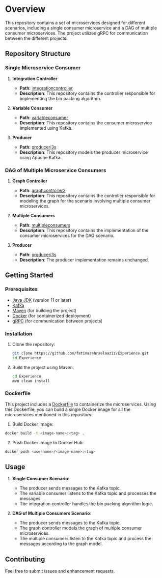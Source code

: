 # Overview

This repository contains a set of microservices designed for different scenarios, including a single consumer microservice and a DAG of multiple consumer microservices. The project utilizes gRPC for communication between the different projects.
## Repository Structure

### Single Microservice Consumer

1. **Integration Controller**
   - **Path**: [integrationcontroller](https://github.com/fatimazahraelaaziz/Experience/tree/main/integrationcontroller)
   - **Description**: This repository contains the controller responsible for implementing the bin packing algorithm.

2. **Variable Consumer**
   - **Path**: [variableconsumer](https://github.com/fatimazahraelaaziz/Experience/tree/main/variableconsumer)
   - **Description**: This repository contains the consumer microservice implemented using Kafka.

3. **Producer**
   - **Path**: [produceri3s](https://github.com/fatimazahraelaaziz/Experience/tree/main/produceri3s)
   - **Description**: This repository models the producer microservice using Apache Kafka.

### DAG of Multiple Microservice Consumers

1. **Graph Controller**
   - **Path**: [graphcontroller2](https://github.com/fatimazahraelaaziz/Experience/tree/main/graphcontroller2)
   - **Description**: This repository contains the controller responsible for modeling the graph for the scenario involving multiple consumer microservices.

2. **Multiple Consumers**
   - **Path**: [multipleconsumers](https://github.com/fatimazahraelaaziz/Experience/tree/main/multipleConsumers)
   - **Description**: This repository contains the implementation of the consumer microservices for the DAG scenario.

3. **Producer**
   - **Path**: [produceri3s](https://github.com/fatimazahraelaaziz/Experience/tree/main/produceri3s)
   - **Description**: The producer implementation remains unchanged.

## Getting Started

### Prerequisites

- [Java JDK](https://www.oracle.com/java/technologies/javase-jdk11-downloads.html) (version 11 or later)
- [Kafka](https://kafka.apache.org/)
- [Maven](https://maven.apache.org/) (for building the project)
- [Docker](https://www.docker.com/) (for containerized deployment)
- [gRPC](https://grpc.io/) (for communication between projects)

### Installation

1. Clone the repository:
    ```sh
    git clone https://github.com/fatimazahraelaaziz/Experience.git
    cd Experience
    ```

2. Build the project using Maven:
    ```sh
    cd Experience
    mvn clean install
    ```

### Dockerfile

This project includes a [Dockerfile](https://github.com/fatimazahraelaaziz/Experience/blob/main/Dockerfile) to containerize the microservices. Using this Dockerfile, you can build a single Docker image for all the microservices mentioned in this repository.

1. Build Docker Image:
```sh
docker build -t <image-name>:<tag> .
```

2. Push Docker Image to Docker Hub:
```sh
docker push <username>/<image-name>:<tag>
```

## Usage

1. **Single Consumer Scenario**:
    - The producer sends messages to the Kafka topic.
    - The variable consumer listens to the Kafka topic and processes the messages.
    - The integration controller handles the bin packing algorithm logic.

2. **DAG of Multiple Consumers Scenario**:
    - The producer sends messages to the Kafka topic.
    - The graph controller models the graph of multiple consumer microservices.
    - The multiple consumers listen to the Kafka topic and process the messages according to the graph model.

## Contributing

Feel free to submit issues and enhancement requests.

